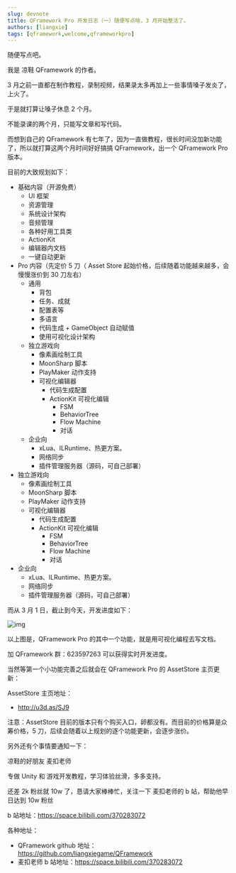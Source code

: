 ```yaml
---
slug: devnote
title: QFramework Pro 开发日志（一）随便写点啥，3 月开始整活了。
authors: [liangxie]
tags: [qframework,welcome,qframeworkpro]
---
```


随便写点吧。

我是 凉鞋 QFramework 的作者。

3 月之前一直都在制作教程，录制视频，结果录太多再加上一些事情嗓子发炎了，上火了。

于是就打算让嗓子休息 2 个月。

不能录课的两个月，只能写文章和写代码。

而想到自己的 QFramework 有七年了，因为一直做教程，很长时间没加新功能了，所以就打算这两个月时间好好搞搞 QFramework，出一个 QFramework Pro 版本。

目前的大致规划如下：

- 基础内容（开源免费）
    - UI 框架
    - 资源管理
    - 系统设计架构
    - 音频管理
    - 各种好用工具类
    - ActionKit
    - 编辑器内文档
    - 一键自动更新
- Pro 内容（先定价 5 刀（ Asset Store 起始价格，后续随着功能越来越多，会慢慢涨价到 30 刀左右）
    - 通用
        - 背包
        - 任务、成就
        - 配置表等
        - 多语言
        - 代码生成 + GameObject 自动赋值
        - 使用可视化设计架构
    - 独立游戏向
        - 像素画绘制工具
        - MoonSharp 脚本
        - PlayMaker 动作支持
        - 可视化编辑器
            - 代码生成配置
            - ActionKit 可视化编辑
                - FSM
                - BehaviorTree
                - Flow Machine
                - 对话
    - 企业向
        - xLua、ILRuntime、热更方案。
        - 网络同步
        - 插件管理服务器（源码，可自己部署）
- 独立游戏向
    - 像素画绘制工具
    - MoonSharp 脚本
    - PlayMaker 动作支持
    - 可视化编辑器
        - 代码生成配置
        - ActionKit 可视化编辑
            - FSM
            - BehaviorTree
            - Flow Machine
            - 对话
- 企业向
    - xLua、ILRuntime、热更方案。
    - 网络同步
    - 插件管理服务器（源码，可自己部署）

而从 3 月 1 日，截止到今天，开发进度如下：

![img](https://file.liangxiegame.com/185a499e-9e46-4d93-9299-2cd35f78186e.png)

以上图是，QFramework Pro 的其中一个功能，就是用可视化编程去写文档。

加 QFramework 群：623597263 可以获得实时开发进度。

当然等第一个小功能完善之后就会在 QFramework Pro 的 AssetStore 主页更新：

AssetStore 主页地址：

- http://u3d.as/SJ9

注意：AssetStore 目前的版本只有个购买入口，卵都没有。而目前的价格算是众筹价格，5 刀，后续会随着以上规划的逐个功能更新，会逐步涨价。

另外还有个事情要通知一下：

凉鞋的好朋友 麦扣老师

专做 Unity 和 游戏开发教程，学习体验丝滑，多多支持。

还差 2k 粉丝就 10w 了，恳请大家棒棒忙，关注一下 麦扣老师的 b 站，帮助他早日达到 10w 粉丝

b 站地址：https://space.bilibili.com/370283072

各种地址：

- QFramework github 地址：https://github.com/liangxiegame/QFramework
- 麦扣老师 b 站地址：https://space.bilibili.com/370283072